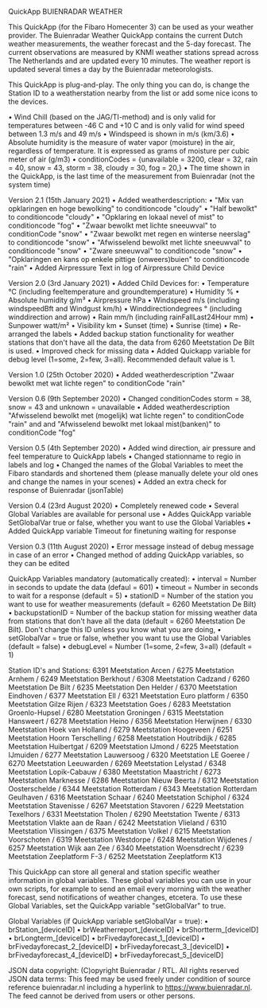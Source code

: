 QuickApp BUIENRADAR WEATHER 

This QuickApp (for the Fibaro Homecenter 3) can be used as your weather provider. The Buienradar Weather QuickApp contains the current Dutch weather measurements, the weather forecast and the 5-day forecast. The current observations are measured by KNMI weather stations spread across The Netherlands and are updated every 10 minutes. The weather report is updated several times a day by the Buienradar meteorologists.

This QuickApp is plug-and-play. The only thing you can do, is change the Station ID to a weatherstation nearby from the list or add some nice icons to the devices. 

•	Wind Chill (based on the JAG/TI-method) and is only valid for temperatures between -46 C and +10 C and is only valid for wind speed between 1.3 m/s and 49 m/s
•	Windspeed is shown in m/s (km/3.6)
•	Absolute humidity is the measure of water vapor (moisture) in the air, regardless of temperature. It is expressed as grams of moisture per cubic meter of air (g/m3) 
•	conditionCodes = {unavailable = 3200, clear = 32, rain = 40, snow = 43, storm = 38, cloudy = 30, fog = 20,}
•	The time shown in the QuickApp, is the last time of the measurement from Buienradar (not the system time)


Version 2.1 (15th January 2021)
•	Added weatherdescription: 
  •	"Mix van opklaringen en hoge bewolking" to conditioncode "cloudy"
  •	"Half bewolkt" to conditioncode "cloudy"
  •	"Opklaring en lokaal nevel of mist" to conditioncode "fog"
  •	"Zwaar bewolkt met lichte sneeuwval" to conditionCode "snow"
  •	"Zwaar bewolkt met regen en winterse neerslag" to conditioncode "snow"
  •	"Afwisselend bewolkt met lichte sneeuwval" to conditioncode "snow"
  •	"Zware sneeuwval" to conditioncode "snow"
  •	"Opklaringen en kans op enkele pittige (onweers)buien" to conditioncode "rain"
•	Added Airpressure Text in log of Airpressure Child Device

Version 2.0 (3rd January 2021)
•	Added Child Devices for: 
  •	Temperature °C (including feeltemperature and groundtemperature) 
  •	Humidity % 
  •	Absolute humidity g/m³
  •	Airpressure hPa
  •	Windspeed m/s (including windspeedBft and Windgust km/h)
  •	Winddirectiondegrees ° (including winddirection and arrow)
  •	Rain mm/h (including rainFallLast24Hour mm)
  •	Sunpower watt/m²
  •	Visibility km
  •	Sunset (time)
  •	Sunrise (time)
•	Re-arranged the labels
•	Added backup station functionality for weather stations that don't have all the data, the data from 6260 Meetstation De Bilt is used. 
•	Improved check for missing data
•	Added Quickapp variable for debug level (1=some, 2=few, 3=all). Recommended default value is 1.

Version 1.0 (25th October 2020)
•	Added weatherdescription "Zwaar bewolkt met wat lichte regen" to conditionCode "rain"

Version 0.6 (9th September 2020)
•	Changed conditionCodes storm = 38, snow = 43 and unknown = unavailable
•	Added weatherdescription "Afwisselend bewolkt met (mogelijk) wat lichte regen" to conditionCode "rain" and and "Afwisselend bewolkt met lokaal mist(banken)" to conditionCode "fog"

Version 0.5 (4th September 2020)
•	Added wind direction, air pressure and feel temperature to QuickApp labels
•	Changed stationname to regio in labels and log
•	Changed the names of the Global Variables to meet the Fibaro standards and shortened them (please manually delete your old ones and change the names in your scenes)
•	Added an extra check for response of Buienradar (jsonTable)

Version 0.4 (23rd August 2020) 
•	Completely renewed code
•	Several Global Variables are available for personal use
•	Addes QuickApp variable SetGlobalVar true or false, whether you want to use the Global Variables
•	Added QuickApp variable Timeout for finetuning waiting for response

Version 0.3 (11th August 2020)
•	Error message instead of debug message in case of an error
•	Changed method of adding QuickApp variables, so they can be edited

QuickApp Variables mandatory (automatically created):
•	interval = Number in seconds to update the data (defaul = 601)
•	timeout = Number in seconds to wait for a response (default = 5)
•	stationID = Number of the station you want to use for weather measurements (default = 6260 Meetstation De Bilt)
•	backupstationID = Number of the backup station for missing weather data from stations that don't have all the data (default = 6260 Meetstation De Bilt). Don't change this ID unless you know what you are doing, 
•	setGlobalVar = true or false, whether you want tu use the Global Variables (default = false)
•	debugLevel = Number (1=some, 2=few, 3=all) (default = 1)

Station ID's and Stations: 
6391 Meetstation Arcen / 6275 Meetstation Arnhem / 6249 Meetstation Berkhout / 6308 Meetstation Cadzand / 6260 Meetstation De Bilt / 6235 Meetstation Den Helder / 6370 Meetstation Eindhoven / 6377 Meetstation Ell / 6321 Meetstation Euro platform / 6350 Meetstation Gilze Rijen / 6323 Meetstation Goes / 6283 Meetstation Groenlo-Hupsel / 6280 Meetstation Groningen / 6315 Meetstation Hansweert /  6278 Meetstation Heino /  6356 Meetstation Herwijnen /  6330 Meetstation Hoek van Holland /  6279 Meetstation Hoogeveen / 6251 Meetstation Hoorn Terschelling /  6258 Meetstation Houtribdijk / 6285 Meetstation Huibertgat / 6209 Meetstation IJmond /  6225 Meetstation IJmuiden /  6277 Meetstation Lauwersoog / 6320 Meetstation LE Goeree / 6270 Meetstation Leeuwarden / 6269 Meetstation Lelystad / 6348 Meetstation Lopik-Cabauw / 6380 Meetstation Maastricht / 6273 Meetstation Marknesse / 6286 Meetstation Nieuw Beerta / 6312 Meetstation Oosterschelde / 6344 Meetstation Rotterdam / 6343 Meetstation Rotterdam Geulhaven / 6316 Meetstation Schaar / 6240 Meetstation Schiphol / 6324 Meetstation Stavenisse / 6267 Meetstation Stavoren / 6229 Meetstation Texelhors / 6331 Meetstation Tholen / 6290 Meetstation Twente / 6313 Meetstation Vlakte aan de Raan / 6242 Meetstation Vlieland / 6310 Meetstation Vlissingen / 6375 Meetstation Volkel / 6215 Meetstation Voorschoten / 6319 Meetstation Westdorpe / 6248 Meetstation Wijdenes / 6257 Meetstation Wijk aan Zee / 6340 Meetstation Woensdrecht / 6239 Meetstation Zeeplatform F-3 / 6252 Meetstation Zeeplatform K13

This QuickApp can store all general and station specific weather information in global variables. These global variables you can use in your own scripts, for example to send an email every morning with the weather forecast, send notifications of weather changes, etcetera. To use these Global Variables, set the QuickApp variable "setGlobalVar" to true.

Global Variables (if QuickApp variable setGlobalVar = true):
•	brStation_[deviceID]
•	brWeatherreport_[deviceID]
•	brShortterm_[deviceID]
•	brLongterm_[deviceID]
•	brFivedayforecast_1_[deviceID]
•	brFivedayforecast_2_[deviceID]
•	brFivedayforecast_3_[deviceID]
•	brFivedayforecast_4_[deviceID]
•	brFivedayforecast_5_[deviceID]

JSON data copyright: (C)opyright Buienradar / RTL. All rights reserved
JSON data terms: This feed may be used freely under condition of source reference buienradar.nl including a hyperlink to https://www.buienradar.nl. The feed cannot be derived from users or other persons.
